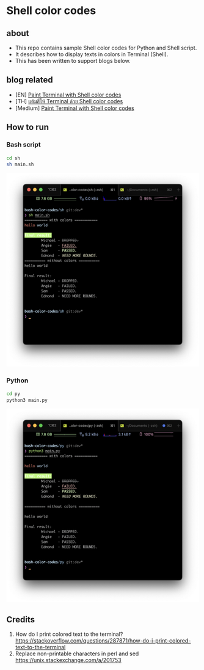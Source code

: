 # Shell color codes

## about

- This repo contains sample Shell color codes for Python and Shell script.
- It describes how to display texts in colors in Terminal (Shell).
- This has been written to support blogs below.

## blog related

- [EN] [Paint Terminal with Shell color codes](https://www.bluebirz.net/en/Shell-color-codes/)
- [TH] [แต้มสีให้ Terminal ด้วย Shell color codes](https://www.bluebirz.net/th/Shell-color-codes-th/)
- [Medium] [Paint Terminal with Shell color codes](https://medium.com/@bluebirz/paint-terminal-with-bash-color-codes-4d57a57e634c)

## How to run

### Bash script

```bash
cd sh
sh main.sh
```

![sh](assets/sample_run_bash.png)

### Python

```bash
cd py
python3 main.py
```

![py](assets/sample_run_python.png)

## Credits

1. How do I print colored text to the terminal? <https://stackoverflow.com/questions/287871/how-do-i-print-colored-text-to-the-terminal>
2. Replace non-printable characters in perl and sed <https://unix.stackexchange.com/a/201753>
